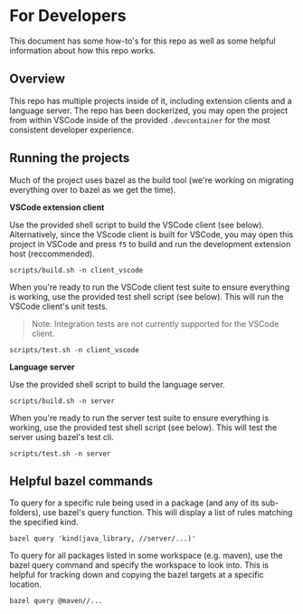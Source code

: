 # For Developers

This document has some how-to's for this repo as well as some helpful information about how this repo works.

## Overview

This repo has multiple projects inside of it, including extension clients and a language server. The repo has been dockerized, you may open the project from within VSCode inside of the provided `.devcontainer` for the most consistent developer experience.

## Running the projects

Much of the project uses bazel as the build tool (we're working on migrating everything over to bazel as we get the time).

**VSCode extension client**

Use the provided shell script to build the VSCode client (see below). Alternatively, since the VScode client is built for VSCode, you may open this project in VSCode and press `f5` to build and run the development extension host (reccommended).

```
scripts/build.sh -n client_vscode
```

When you're ready to run the VSCode client test suite to ensure everything is working, use the provided test shell script (see below). This will run the VSCode client's unit tests.

> Note: Integration tests are not currently supported for the VSCode client.

```
scripts/test.sh -n client_vscode
```

**Language server**

Use the provided shell script to build the language server.

```
scripts/build.sh -n server
```

When you're ready to run the server test suite to ensure everything is working, use the provided test shell script (see below). This will test the server using bazel's test cli.

```
scripts/test.sh -n server
```

## Helpful bazel commands

To query for a specific rule being used in a package (and any of its sub-folders), use bazel's query function. This will display a list of rules matching the specified kind.

```
bazel query 'kind(java_library, //server/...)'
```

To query for all packages listed in some workspace (e.g. maven), use the bazel query command and specify the workspace to look into. This is helpful for tracking down and copying the bazel targets at a specific location.

```
bazel query @maven//...
```
